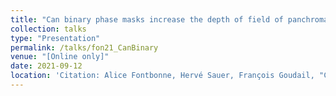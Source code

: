 ```yaml
---
title: "Can binary phase masks increase the depth of field of panchromatic cameras in practice?"
collection: talks
type: "Presentation"
permalink: /talks/fon21_CanBinary
venue: "[Online only]"
date: 2021-09-12
location: 'Citation: Alice Fontbonne, Hervé Sauer, François Goudail, "Can binary phase masks increase the depth of field of panchromatic cameras in practice?," Proc. SPIE 11866, Electro-Optical and Infrared Systems: Technology and Applications XVIII and Electro-Optical Remote Sensing XV, 1186609 (12 September 2021); (<a href="https://www.doi.org/10.1117/12.2597079">https://www.doi.org/10.1117/12.2597079</a>)'
---
```

